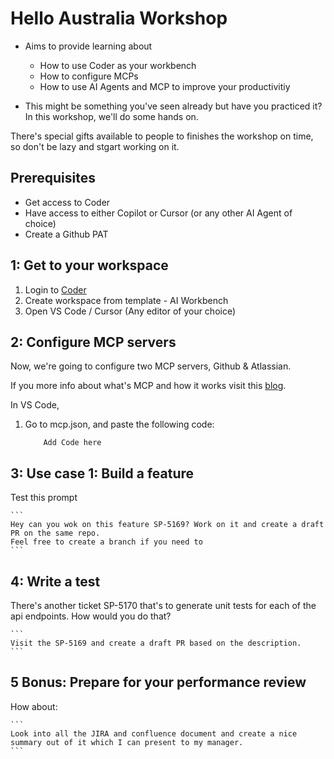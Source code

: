 # Hello Australia Workshop

- Aims to provide learning about

  - How to use Coder as your workbench
  - How to configure MCPs
  - How to use AI Agents and MCP to improve your productivitiy

- This might be something you've seen already but have you practiced it? In this workshop, we'll do some hands on.

There's special gifts available to people to finishes the workshop on time, so don't be lazy and stgart working on it.

## Prerequisites

- Get access to Coder
- Have access to either Copilot or Cursor (or any other AI Agent of choice)
- Create a Github PAT

## 1: Get to your workspace

1. Login to [Coder](https://coder.pageupinternal.cloud)
2. Create workspace from template - AI Workbench
3. Open VS Code / Cursor (Any editor of your choice)

## 2: Configure MCP servers

Now, we're going to configure two MCP servers, Github & Atlassian.

If you more info about what's MCP and how it works visit this [blog](https://medium.com/all-things-gcp/unlocking-your-developer-abilities-with-model-context-protocol-mcp-9b1def292d0b).

In VS Code,

1. Go to mcp.json, and paste the following code:

   ```
       Add Code here
   ```

## 3: Use case 1: Build a feature

Test this prompt

    ```
    Hey can you wok on this feature SP-5169? Work on it and create a draft PR on the same repo.
    Feel free to create a branch if you need to
    ```

## 4: Write a test

There's another ticket SP-5170 that's to generate unit tests for each of the api endpoints. How would you do that?

    ```
    Visit the SP-5169 and create a draft PR based on the description.
    ```

## 5 Bonus: Prepare for your performance review

How about:

    ```
    Look into all the JIRA and confluence document and create a nice summary out of it which I can present to my manager.
    ```
